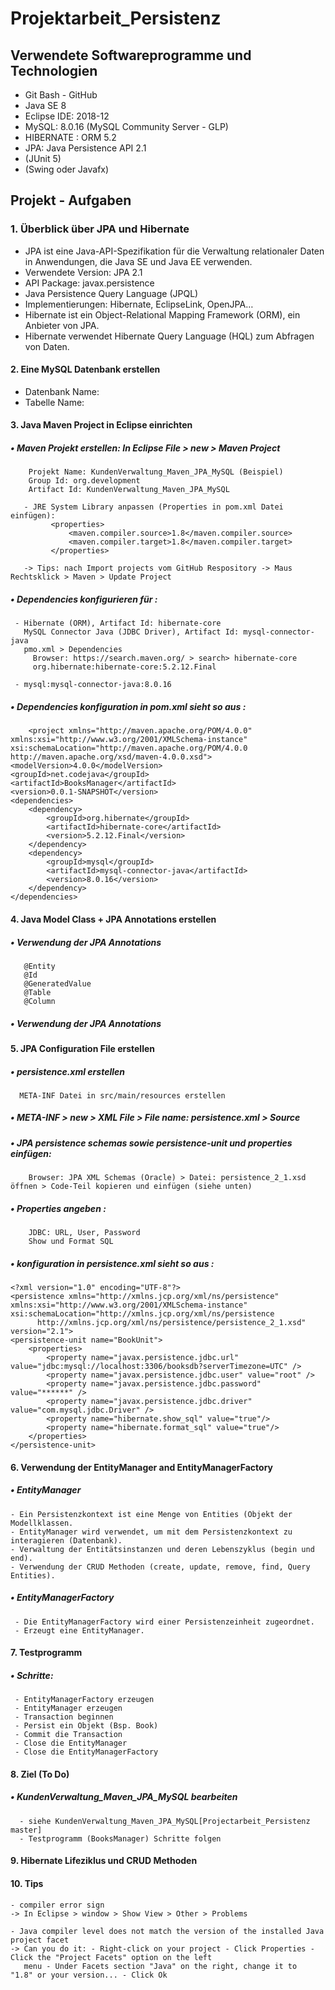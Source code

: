 # Projektarbeit_Persistenz

## Verwendete Softwareprogramme und Technologien 
  - Git Bash - GitHub
  - Java SE 8
  - Eclipse IDE: 2018-12
  - MySQL: 8.0.16 (MySQL Community Server - GLP)
  - HIBERNATE : ORM 5.2
  - JPA: Java Persistence API 2.1
  - (JUnit 5)
  - (Swing oder Javafx)
  
## Projekt - Aufgaben
### 1.	Überblick über JPA und Hibernate
   - JPA ist eine Java-API-Spezifikation für die Verwaltung relationaler Daten in Anwendungen, die Java SE und Java EE verwenden.
   - Verwendete Version: JPA 2.1
   - API Package: javax.persistence
   - Java Persistence Query Language (JPQL)
   - Implementierungen: Hibernate, EclipseLink, OpenJPA…
   - Hibernate ist ein Object-Relational Mapping Framework (ORM), ein Anbieter von  JPA.
   - Hibernate verwendet Hibernate Query Language (HQL) zum Abfragen von Daten.

#### 2.	Eine MySQL Datenbank erstellen
   - Datenbank Name:
   - Tabelle Name:

#### 3. Java Maven Project in Eclipse einrichten 
##### •	Maven Projekt erstellen: In Eclipse File > new > Maven Project
	    Projekt Name: KundenVerwaltung_Maven_JPA_MySQL (Beispiel)
	    Group Id: org.development
	    Artifact Id: KundenVerwaltung_Maven_JPA_MySQL
	    
	   - JRE System Library anpassen (Properties in pom.xml Datei einfügen):
	         <properties>
		         <maven.compiler.source>1.8</maven.compiler.source>
		         <maven.compiler.target>1.8</maven.compiler.target>
	         </properties>
	         
       -> Tips: nach Import projects vom GitHub Respository -> Maus Rechtsklick > Maven > Update Project
##### •	Dependencies konfigurieren für :
	 - Hibernate (ORM), Artifact Id: hibernate-core
	   MySQL Connector Java (JDBC Driver), Artifact Id: mysql-connector-java
	   pmo.xml > Dependencies
         Browser: https://search.maven.org/ > search> hibernate-core
         org.hibernate:hibernate-core:5.2.12.Final
         
     - mysql:mysql-connector-java:8.0.16
     
##### •	Dependencies konfiguration in pom.xml sieht so aus :
        <project xmlns="http://maven.apache.org/POM/4.0.0"
	xmlns:xsi="http://www.w3.org/2001/XMLSchema-instance"
	xsi:schemaLocation="http://maven.apache.org/POM/4.0.0 http://maven.apache.org/xsd/maven-4.0.0.xsd">
	<modelVersion>4.0.0</modelVersion>
	<groupId>net.codejava</groupId>
	<artifactId>BooksManager</artifactId>
	<version>0.0.1-SNAPSHOT</version>
	<dependencies>
		<dependency>
			<groupId>org.hibernate</groupId>
			<artifactId>hibernate-core</artifactId>
			<version>5.2.12.Final</version>
		</dependency>
		<dependency>
			<groupId>mysql</groupId>
			<artifactId>mysql-connector-java</artifactId>
			<version>8.0.16</version>
		</dependency>
	</dependencies>
</project>

#### 4. Java Model Class +  JPA Annotations erstellen
##### •	Verwendung der JPA Annotations
	   @Entity
	   @Id
	   @GeneratedValue
	   @Table
	   @Column
##### •	Verwendung der JPA Annotations

#### 5.	JPA Configuration File erstellen
##### •	persistence.xml erstellen
      META-INF Datei in src/main/resources erstellen
##### •	META-INF > new > XML File > File name: persistence.xml > Source
##### • JPA persistence schemas sowie persistence-unit und properties einfügen:
        Browser: JPA XML Schemas (Oracle) > Datei: persistence_2_1.xsd öffnen > Code-Teil kopieren und einfügen (siehe unten)  
##### • Properties angeben :  
        JDBC: URL, User, Password
        Show und Format SQL  
##### • konfiguration in persistence.xml sieht so aus :    
 
    <?xml version="1.0" encoding="UTF-8"?>
    <persistence xmlns="http://xmlns.jcp.org/xml/ns/persistence"
	xmlns:xsi="http://www.w3.org/2001/XMLSchema-instance"
	xsi:schemaLocation="http://xmlns.jcp.org/xml/ns/persistence
          http://xmlns.jcp.org/xml/ns/persistence/persistence_2_1.xsd"
	version="2.1">
	<persistence-unit name="BookUnit">
		<properties>
			<property name="javax.persistence.jdbc.url" value="jdbc:mysql://localhost:3306/booksdb?serverTimezone=UTC" />
			<property name="javax.persistence.jdbc.user" value="root" />
			<property name="javax.persistence.jdbc.password" value="******" />
			<property name="javax.persistence.jdbc.driver" value="com.mysql.jdbc.Driver" />
            <property name="hibernate.show_sql" value="true"/>
            <property name="hibernate.format_sql" value="true"/>
		</properties>
	</persistence-unit>
</persistence>

#### 6. Verwendung der EntityManager and EntityManagerFactory
##### • EntityManager
    - Ein Persistenzkontext ist eine Menge von Entities (Objekt der Modellklassen.
    - EntityManager wird verwendet, um mit dem Persistenzkontext zu interagieren (Datenbank).
    - Verwaltung der Entitätsinstanzen und deren Lebenszyklus (begin und end).
    - Verwendung der CRUD Methoden (create, update, remove, find, Query Entities). 
    
##### • EntityManagerFactory
     - Die EntityManagerFactory wird einer Persistenzeinheit zugeordnet.
     - Erzeugt eine EntityManager.

#### 7. Testprogramm

##### • Schritte:
     - EntityManagerFactory erzeugen
     - EntityManager erzeugen 
     - Transaction beginnen 
     - Persist ein Objekt (Bsp. Book)
     - Commit die Transaction
     - Close die EntityManager
     - Close die EntityManagerFactory

#### 8. Ziel (To Do)
##### • KundenVerwaltung_Maven_JPA_MySQL bearbeiten
      - siehe KundenVerwaltung_Maven_JPA_MySQL[Projectarbeit_Persistenz master]
      - Testprogramm (BooksManager) Schritte folgen 
#### 9. Hibernate Lifeziklus und CRUD Methoden   
      
#### 10. Tips
    - compiler error sign
    -> In Eclipse > window > Show View > Other > Problems

    - Java compiler level does not match the version of the installed Java project facet
    -> Can you do it: - Right-click on your project - Click Properties - Click the "Project Facets" option on the left
       menu - Under Facets section "Java" on the right, change it to  "1.8" or your version... - Click Ok
                   




